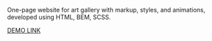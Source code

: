 One-page website for art gallery with markup, styles, and animations,  developed using HTML, BEM, SCSS. 

[DEMO LINK](https://irashtynda.github.io/the-met/)
